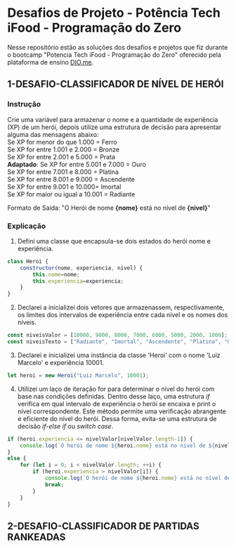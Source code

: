 # Desafios de Projeto - Potência Tech iFood - Programação do Zero
Nesse repositório estão as soluções dos desafios e projetos que fiz durante o bootcamp "Potencia Tech iFood - Programação do Zero" oferecido pela plataforma de ensino [DIO.me](https://www.dio.me).
## 1-DESAFIO-CLASSIFICADOR DE NÍVEL DE HERÓI
### Instrução
Crie uma variável para armazenar o nome e a quantidade de experiência (XP) de um herói, depois utilize uma estrutura de decisão para apresentar alguma das mensagens abaixo:<br>
Se XP for menor do que 1.000 = Ferro<br>
Se XP for entre 1.001 e 2.000 = Bronze<br>
Se XP for entre 2.001 e 5.000 = Prata<br>
**Adaptado**: Se XP for entre 5.001 e 7.000 = Ouro<br>
Se XP for entre 7.001 e 8.000 = Platina<br>
Se XP for entre 8.001 e 9.000 = Ascendente<br>
Se XP for entre 9.001 e 10.000= Imortal<br>
Se XP for maior ou igual a 10.001 = Radiante<br>

Formato de Saída: "O Herói de nome **{nome}** está no nível de **{nivel}**"
### Explicação
1. Defini uma classe que encapsula-se dois estados do herói nome e experiência.
```js
class Heroi {
    constructor(nome, experiencia, nivel) {
        this.nome=nome;
        this.experiencia=experiencia;
    }
}
```
2. Declarei a inicializei dois vetores que armazenassem, respectivamente, os limites dos intervalos de experiência entre cada nível e os nomes dos níveis.
```js
const niveisValor = [10000, 9000, 8000, 7000, 6000, 5000, 2000, 1000];
const niveisTexto = ["Radiante", "Imortal", "Ascendente", "Platina", "Ouro", "Ouro-prata", "Prata", "Bronze", "Ferro"];
```
3. Declarei e inicializei uma instância da classe 'Heroi' com o nome 'Luiz Marcelo' e experiência 10001.
```js
let heroi = new Heroi("Luiz Marcelo", 10001);
```
4. Utilizei um laço de iteração for para determinar o nível do herói com base nas condições definidas. Dentro desse laço, uma estrutura _if_ verifica em qual intervalo de experiência o herói se encaixa e print o nível correspondente. Este método permite uma verificação abrangente e eficiente do nível do herói. Dessa forma, evita-se uma estrutura de decisão _if-else if_ ou _switch case_. 
```js
if (heroi.experiencia <= nivelValor[nivelValor.length-1]) {
    console.log(`O herói de nome ${heroi.nome} está no nível de ${nivelTexto[nivelTexto.length-1]}.`);
}
else {
    for (let i = 0; i < nivelValor.length; ++i) {
        if (heroi.experiencia > nivelValor[i]) {
            console.log(`O herói de nome ${heroi.nome} está no nível de ${nivelTexto[i]}.`);
            break;
        }
    }
}
```
## 2-DESAFIO-CLASSIFICADOR DE PARTIDAS RANKEADAS
